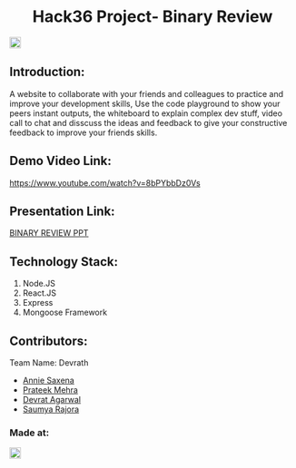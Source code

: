 <h1 align="center">Hack36 Project- Binary Review</h1>
<p align="center">
</p>

<a href="https://hack36.com"> <img src="http://bit.ly/BuiltAtHack36" height=20px> </a>


## Introduction:
A website to collaborate with your friends and colleagues to practice and improve your development skills, Use the code playground to show your peers instant outputs, the whiteboard to explain complex dev stuff, video call to chat and disscuss the ideas and feedback to give your constructive feedback to improve your friends skills.

  
## Demo Video Link:
  <a href="https://www.youtube.com/watch?v=8bPYbbDz0Vs">https://www.youtube.com/watch?v=8bPYbbDz0Vs</a>
  
## Presentation Link:
  <a href="https://docs.google.com/presentation/d/1-dKaUdjEq4fljhAV6PiofzM0wpS537OaEqXBinW7aO0/edit?usp=sharing">BINARY REVIEW PPT</a>
  

## Technology Stack:
  1) Node.JS
  2) React.JS
  3) Express
  4) Mongoose Framework
  

## Contributors:

Team Name: Devrath

* [Annie Saxena](https://github.com/anniesaxena)
* [Prateek Mehra](https://github.com/prateek-mehra)
* [Devrat Agarwal](https://github.com/DevratAgarwal)
* [Saumya Rajora](https://github.com/shiv94124)


### Made at:
<a href="https://hack36.com"> <img src="http://bit.ly/BuiltAtHack36" height=20px> </a>
